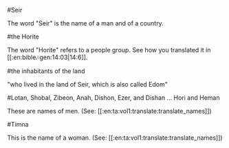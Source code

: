 #Seir

The word "Seir" is the name of a man and of a country.

#the Horite

The word "Horite" refers to a people group. See how you translated it in [[:en:bible:notes:gen:14:03|14:6]].

#the inhabitants of the land

"who lived in the land of Seir, which is also called Edom"

#Lotan, Shobal, Zibeon, Anah, Dishon, Ezer, and Dishan ... Hori and Heman

These are names of men. (See: [[:en:ta:vol1:translate:translate_names]])

#Timna

This is the name of a woman. (See: [[:en:ta:vol1:translate:translate_names]])